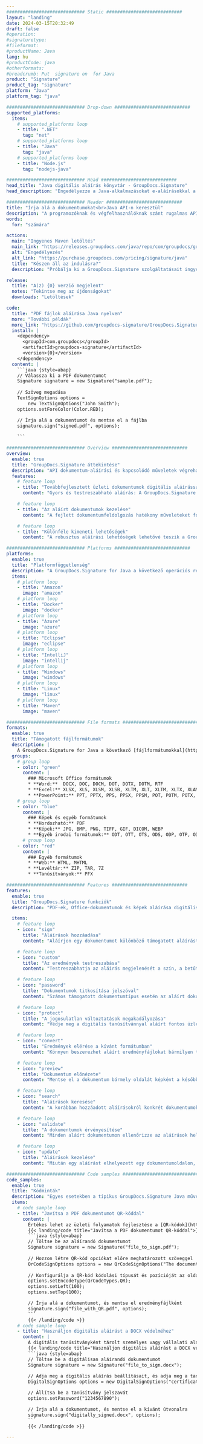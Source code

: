 ```yaml
---
############################# Static ############################
layout: "landing"
date: 2024-03-15T20:32:49
draft: false
#operation: 
#signaturetype: 
#fileformat: 
#productName: Java
lang: hu
#productCode: java
#otherformats: 
#breadcrumb: Put  signature on  for Java
product: "Signature"
product_tag: "signature"
platform: "Java"
platform_tag: "java"

############################# Drop-down ############################
supported_platforms:
  items:
    # supported_platforms loop
    - title: ".NET"
      tag: "net"
    # supported_platforms loop
    - title: "Java"
      tag: "java"
    # supported_platforms loop
    - title: "Node.js"
      tag: "nodejs-java"

############################# Head ############################
head_title: "Java digitális aláírás könyvtár - GroupDocs.Signature"
head_description: "Engedélyezze a Java-alkalmazásokat e-aláírásokkal a GroupDocs.Signature segítségével. Aláírja az üzleti dokumentumokat gyorsan és könnyedén."

############################# Header ############################
title: "Írja alá a dokumentumokat<br>Java API-n keresztül"
description: "A programozóknak és végfelhasználóknak szánt rugalmas API-jaink és alkalmazásalapú megoldásaink segítségével bármilyen platformon aláírhat digitális dokumentumokat és képeket."
words:
  for: "számára"

actions:
  main: "Ingyenes Maven letöltés"
  main_link: "https://releases.groupdocs.com/java/repo/com/groupdocs/groupdocs-signature/"
  alt: "Engedélyezés"
  alt_link: "https://purchase.groupdocs.com/pricing/signature/java"
  title: "Készen áll az indulásra?"
  description: "Próbálja ki a GroupDocs.Signature szolgáltatásait ingyenesen, vagy kérjen licencet"

release:
  title: "A(z) {0} verzió megjelent"
  notes: "Tekintse meg az újdonságokat"
  downloads: "Letöltések"

code:
  title: "PDF fájlok aláírása Java nyelven"
  more: "További példák"
  more_link: "https://github.com/groupdocs-signature/GroupDocs.Signature-for-Java"
  install: |
    <dependency>
      <groupId>com.groupdocs</groupId>
      <artifactId>groupdocs-signature</artifactId>
      <version>{0}</version>
    </dependency>
  content: |
    ```java {style=abap}  
    // Válassza ki a PDF dokumentumot
    Signature signature = new Signature("sample.pdf");
    
    // Szöveg megadása
    TextSignOptions options = 
        new TextSignOptions("John Smith");
    options.setForeColor(Color.RED);

    // Írja alá a dokumentumot és mentse el a fájlba
    signature.sign("signed.pdf", options);
    
    ```

############################# Overview ############################
overview:
  enable: true
  title: "GroupDocs.Signature áttekintése"
  description: "API dokumentum-aláírási és kapcsolódó műveletek végrehajtásához Java alkalmazásokban"
  features:
    # feature loop
    - title: "Továbbfejlesztett üzleti dokumentumok digitális aláírással Java nyelven"
      content: "Gyors és testreszabható aláírás: A GroupDocs.Signature for Java a digitális aláírási lehetőségek széles skáláját kínálja PDF-ekhez, képekhez és Office-dokumentumokhoz. Használhat szöveget, vonalkódokat, QR-kódokat, digitális tanúsítványokat, képeket vagy rejtett metaadatokat. A dokumentumfeldolgozás gyors és hatékony."

    # feature loop
    - title: "Az aláírt dokumentumok kezelése"
      content: "A fejlett dokumentumfeldolgozás hatékony műveleteket foglal magában az aláírt dokumentumokon a GroupDocs.Signature for Java használatával. Különféle hasznos kritériumok segítségével megkeresheti és ellenőrizheti az üzleti dokumentumokhoz hozzáadott aláírásokat. Ezenkívül hozzáférhet a dokumentumra vonatkozó részletes információkhoz, vagy előnézeti képeket kaphat az oldalairól."

    # feature loop
    - title: "Különféle kimeneti lehetőségek"
      content: "A robusztus aláírási lehetőségek lehetővé teszik a GroupDocs.Signature for Java programmal aláírt dokumentumok kimenetének testreszabását. Bármely aláírást pontosan elhelyezhet bármely dokumentumoldalon, és különféle módokon konfigurálhatja annak megjelenését. A Java API támogatja az aláírt üzleti dokumentumok mentését számos támogatott formátumban, és lehetőséget biztosít ezek jelszavas biztosítására."

############################# Platforms ############################
platforms:
  enable: true
  title: "Platformfüggetlenség"
  description: "A GroupDocs.Signature for Java a következő operációs rendszereket, keretrendszereket és csomagkezelőket támogatja"
  items:
    # platform loop
    - title: "Amazon"
      image: "amazon"
    # platform loop
    - title: "Docker"
      image: "docker"
    # platform loop
    - title: "Azure"
      image: "azure"
    # platform loop
    - title: "Eclipse"
      image: "eclipse"
    # platform loop
    - title: "IntelliJ"
      image: "intellij"
    # platform loop
    - title: "Windows"
      image: "windows"
    # platform loop
    - title: "Linux"
      image: "linux"
    # platform loop
    - title: "Maven"
      image: "maven"

############################# File formats ############################
formats:
  enable: true
  title: "Támogatott fájlformátumok"
  description: |
    A GroupDocs.Signature for Java a következő [fájlformátumokkal](https://docs.groupdocs.com/signature/java/supported-document-formats/) támogatja a műveleteket.
  groups:
    # group loop
    - color: "green"
      content: |
        ### Microsoft Office formátumok
        * **Word:**  DOCX, DOC, DOCM, DOT, DOTX, DOTM, RTF
        * **Excel:** XLSX, XLS, XLSM, XLSB, XLTM, XLT, XLTM, XLTX, XLAM, SXC, SpreadsheetML
        * **PowerPoint:** PPT, PPTX, PPS, PPSX, PPSM, POT, POTM, POTX, PPTM
    # group loop
    - color: "blue"
      content: |
        ### Képek és egyéb formátumok
        * **Hordozható:** PDF
        * **Képek:** JPG, BMP, PNG, TIFF, GIF, DICOM, WEBP
        * **Egyéb irodai formátumok:** ODT, OTT, OTS, ODS, ODP, OTP, ODG
      # group loop
    - color: "red"
      content: |
        ### Egyéb formátumok
        * **Web:** HTML, MHTML
        * **Levéltár:** ZIP, TAR, 7Z
        * **Tanúsítványok:** PFX

############################# Features ############################
features:
  enable: true
  title: "GroupDocs.Signature funkciók"
  description: "PDF-ek, Office-dokumentumok és képek aláírása digitális aláírással"

  items:
    # feature loop
    - icon: "sign"
      title: "Aláírások hozzáadása"
      content: "Aláírjon egy dokumentumot különböző támogatott aláírástípusokkal úgy, hogy digitális aláírást helyez el precízen, bármely oldal bármely pontján."

    # feature loop
    - icon: "custom"
      title: "Az eredmények testreszabása"
      content: "Testreszabhatja az aláírás megjelenését a szín, a betűtípus, a szegély, az elforgatás és egyéb funkciók módosításával a kívánt eredmény elérése érdekében."

    # feature loop
    - icon: "password"
      title: "Dokumentumok titkosítása jelszóval"
      content: "Számos támogatott dokumentumtípus esetén az aláírt dokumentumot jelszóval védheti."

    # feature loop
    - icon: "protect"
      title: "A jogosulatlan változtatások megakadályozása"
      content: "Védje meg a digitális tanúsítvánnyal aláírt fontos üzleti dokumentumokat a jogosulatlan módosításoktól."

    # feature loop
    - icon: "convert"
      title: "Eredmények elérése a kívánt formátumban"
      content: "Könnyen beszerezhet aláírt eredményfájlokat bármilyen támogatott formátumban. Az MS Word dokumentumokat könnyedén PDF formátumba konvertálhatja."

    # feature loop
    - icon: "preview"
      title: "Dokumentum előnézete"
      content: "Mentse el a dokumentum bármely oldalát képként a későbbi feldolgozáshoz."

    # feature loop
    - icon: "search"
      title: "Aláírások keresése"
      content: "A korábban hozzáadott aláírásokról konkrét dokumentumokban lehet tájékozódni."

    # feature loop
    - icon: "validate"
      title: "A dokumentumok érvényesítése"
      content: "Minden aláírt dokumentumon ellenőrizze az aláírások helyességét."

    # feature loop
    - icon: "update"
      title: "Aláírások kezelése"
      content: "Miután egy aláírást elhelyezett egy dokumentumoldalon, szükség szerint törölheti, áthelyezheti vagy frissítheti."

############################# Code samples ############################
code_samples:
  enable: true
  title: "Kódminták"
  description: "Egyes esetekben a tipikus GroupDocs.Signature Java műveleteket használják"
  items:
    # code sample loop
    - title: "Javítsa a PDF dokumentumot QR-kóddal"
      content: |
        Értékes lehet az üzleti folyamatok fejlesztése a [QR-kódok](https://docs.groupdocs.com/signature/java/esign-document-with-qr-code-signature/) hozzáadásával a PDF-dokumentumok egyes oldalaihoz. Van egy példa QR-kód hozzáadására a GroupDocs.Signature for Java használatával.
        {{< landing/code title="Javítsa a PDF dokumentumot QR-kóddal">}}
        ```java {style=abap}
        // Töltse be az aláírandó dokumentumot
        Signature signature = new Signature("file_to_sign.pdf");
        
        // Hozzon létre QR-kód opciókat előre meghatározott szöveggel
        QrCodeSignOptions options = new QrCodeSignOptions("The document is approved by John Smith");
        
        // Konfigurálja a QR-kód kódolási típusát és pozícióját az oldalon
        options.setEncodeType(QrCodeTypes.QR);
        options.setLeft(100);
        options.setTop(100);

        // Írja alá a dokumentumot, és mentse el eredményfájlként
        signature.sign("file_with_QR.pdf", options);
        ```
        {{< /landing/code >}}
    # code sample loop
    - title: "Használjon digitális aláírást a DOCX védelméhez"
      content: |
        A digitális tanúsítványként tárolt személyes vagy vállalati aláírások használatával [megvédheti a dokumentumokat](https://docs.groupdocs.com/signature/java/esign-document-with-digital-signature/). A tanúsítvánnyal védett dokumentumok az aláírás érvénytelenítése nélkül nem módosíthatók.
        {{< landing/code title="Használjon digitális aláírást a DOCX védelméhez">}}
        ```java {style=abap}   
        // Töltse be a digitálisan aláírandó dokumentumot
        Signature signature = new Signature("file_to_sign.docx");
        
        // Adja meg a digitális aláírás beállításait, és adja meg a tanúsítványfájl elérési útját
        DigitalSignOptions options = new DigitalSignOptions("certificate.pfx");

        // Állítsa be a tanúsítvány jelszavát
        options.setPassword("1234567890");

        // Írja alá a dokumentumot, és mentse el a kívánt útvonalra
        signature.sign("digitally_signed.docx", options);
        ```
        {{< /landing/code >}}

---
```

